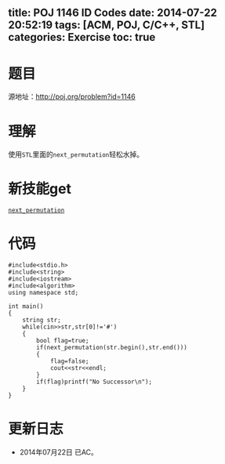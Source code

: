 ﻿title: POJ 1146 ID Codes
date: 2014-07-22 20:52:19
tags: [ACM, POJ, C/C++, STL]
categories: Exercise
toc: true
---
# 题目
源地址：http://poj.org/problem?id=1146

# 理解
使用`STL`里面的`next_permutation`轻松水掉。

<!-- more -->

# 新技能get
[`next_permutation`](http://www.cplusplus.com/reference/algorithm/next_permutation/)

# 代码
```
#include<stdio.h>
#include<string>
#include<iostream>
#include<algorithm>
using namespace std;

int main()
{
    string str;
    while(cin>>str,str[0]!='#')
    {
        bool flag=true;
        if(next_permutation(str.begin(),str.end()))
        {
            flag=false;
            cout<<str<<endl;
        }
        if(flag)printf("No Successor\n");
    }
}
```

# 更新日志
- 2014年07月22日 已AC。